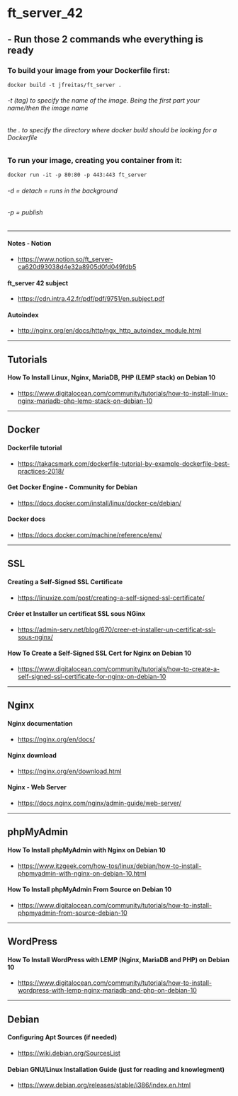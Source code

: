 # ft_server_42

## - Run those 2 commands whe everything is ready

### To build your image from your Dockerfile first:
```
docker build -t jfreitas/ft_server .
```
######      -t (tag) to specify the name of the image. Being the first part your name/then the image name
######      the . to specify the directory where docker build should be looking for a Dockerfile

### To run your image, creating you container from it:
```
docker run -it -p 80:80 -p 443:443 ft_server
```
######      -d = detach = runs in the background
######      -p = publish

----------------------------

#### Notes - Notion
- https://www.notion.so/ft_server-ca620d93038d4e32a8905d0fd049fdb5

#### ft_server 42 subject
- https://cdn.intra.42.fr/pdf/pdf/9751/en.subject.pdf

#### Autoindex
- http://nginx.org/en/docs/http/ngx_http_autoindex_module.html

----------------------------

## Tutorials 

#### How To Install Linux, Nginx, MariaDB, PHP (LEMP stack) on Debian 10
- https://www.digitalocean.com/community/tutorials/how-to-install-linux-nginx-mariadb-php-lemp-stack-on-debian-10

----------------------------

## Docker

#### Dockerfile tutorial
- https://takacsmark.com/dockerfile-tutorial-by-example-dockerfile-best-practices-2018/

#### Get Docker Engine - Community for Debian
- https://docs.docker.com/install/linux/docker-ce/debian/

#### Docker docs
- https://docs.docker.com/machine/reference/env/

----------------------------

## SSL

#### Creating a Self-Signed SSL Certificate
- https://linuxize.com/post/creating-a-self-signed-ssl-certificate/

#### Créer et Installer un certificat SSL sous NGinx
- https://admin-serv.net/blog/670/creer-et-installer-un-certificat-ssl-sous-nginx/

#### How To Create a Self-Signed SSL Cert for Nginx on Debian 10
- https://www.digitalocean.com/community/tutorials/how-to-create-a-self-signed-ssl-certificate-for-nginx-on-debian-10

----------------------------

## Nginx

#### Nginx documentation
- https://nginx.org/en/docs/

#### Nginx download
- https://nginx.org/en/download.html

#### Nginx - Web Server
- https://docs.nginx.com/nginx/admin-guide/web-server/

----------------------------

## phpMyAdmin

#### How To Install phpMyAdmin with Nginx on Debian 10
- https://www.itzgeek.com/how-tos/linux/debian/how-to-install-phpmyadmin-with-nginx-on-debian-10.html

#### How To Install phpMyAdmin From Source on Debian 10
- https://www.digitalocean.com/community/tutorials/how-to-install-phpmyadmin-from-source-debian-10

----------------------------

## WordPress

#### How To Install WordPress with LEMP (Nginx, MariaDB and PHP) on Debian 10
- https://www.digitalocean.com/community/tutorials/how-to-install-wordpress-with-lemp-nginx-mariadb-and-php-on-debian-10

----------------------------

## Debian

#### Configuring Apt Sources (if needed)
- https://wiki.debian.org/SourcesList

#### Debian GNU/Linux Installation Guide (just for reading and knowlegment)
- https://www.debian.org/releases/stable/i386/index.en.html
